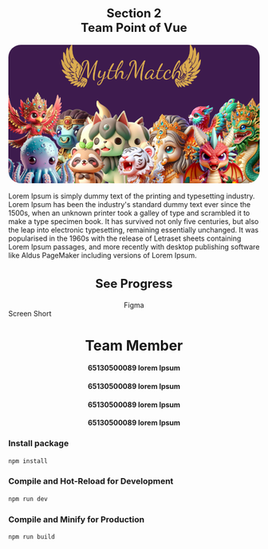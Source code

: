 <div align="center">
  <h2 style="font-size:24px;">Section 2 <br>
  Team Point of Vue</h2>
</div>

<!-- <img width="100%" src="./ReadMeImg/team-tag.jpg" alt="my banner"> -->
<div align="center">
<img src = "./ReadMeImg/placeholder.png" style = "border-radius:25px">
<p align = "left">Lorem Ipsum is simply dummy text of the printing and typesetting industry. Lorem Ipsum has been the industry's standard dummy text ever since the 1500s, when an unknown printer took a galley of type and scrambled it to make a type specimen book. It has survived not only five centuries, but also the leap into electronic typesetting, remaining essentially unchanged. It was popularised in the 1960s with the release of Letraset sheets containing Lorem Ipsum passages, and more recently with desktop publishing software like Aldus PageMaker including versions of Lorem Ipsum.</p>

</div>

<div align = "center">
  <h2 style="font-size:24px;">See Progress</h2>
<a src = "https://www.figma.com/file/MyTwZilN3k5pQ2qYkS5Fnz/%E0%B8%88%E0%B8%B1%E0%B8%9A%E0%B8%84%E0%B8%B9%E0%B9%88%E0%B8%A0%E0%B8%B2%E0%B8%9E?type=design&node-id=0%3A1&mode=design&t=nKgaOcYl7VrjEUzM-1">
Figma
</a>
</div>
<div>
Screen Short
</div>
<div>
<h1 align = "center">Team Member</h1>
<h4 align ="center">

65130500089 lorem Ipsum
<a>
</h4>
<h4 align ="center">

65130500089 lorem Ipsum

</h4>
<h4 align ="center">

65130500089 lorem Ipsum

</h4>
<h4 align ="center">

65130500089 lorem Ipsum

</h4 align ="center">
</div>



### Install package

```sh
npm install
```

### Compile and Hot-Reload for Development

```sh
npm run dev
```

### Compile and Minify for Production

```sh
npm run build
```
